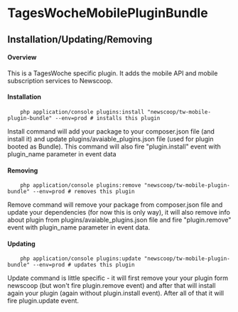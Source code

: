 TagesWocheMobilePluginBundle
===================

## Installation/Updating/Removing
#### Overview

This is a TagesWoche specific plugin. It adds the mobile API and mobile
subscription services to Newscoop.

#### Installation

```
    php application/console plugins:install "newscoop/tw-mobile-plugin-bundle" --env=prod # installs this plugin
```
Install command will add your package to your composer.json file (and install it) and update plugins/avaiable_plugins.json file (used for plugin booted as Bundle). This command will also fire "plugin.install" event with plugin_name parameter in event data

#### Removing

```
    php application/console plugins:remove "newscoop/tw-mobile-plugin-bundle" --env=prod # removes this plugin
```
Remove command will remove your package from composer.json file and update your dependencies (for now this is only way), it will also remove info about plugin from plugins/avaiable_plugins.json file and fire "plugin.remove" event with plugin_name parameter in event data.

#### Updating

```
    php application/console plugins:update "newscoop/tw-mobile-plugin-bundle" --env=prod # updates this plugin
```

Update command is little specific - it will first remove your your plugin form newscoop (but won't fire plugin.remove event) and after that will install again your plugin (again without plugin.install event). After all of that it will fire plugin.update event.
